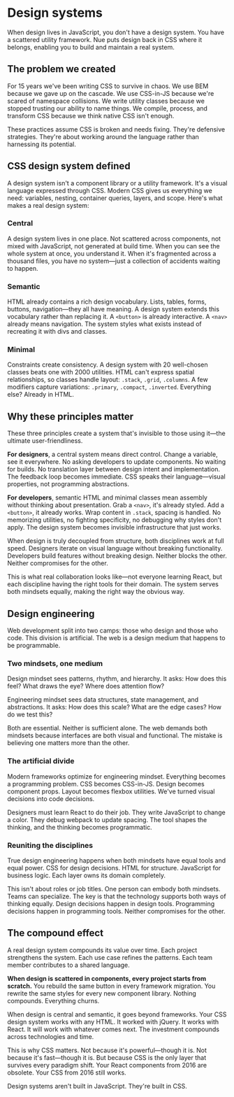 # Design systems
When design lives in JavaScript, you don't have a design system. You have a scattered utility framework. Nue puts design back in CSS where it belongs, enabling you to build and maintain a real system.

## The problem we created
For 15 years we've been writing CSS to survive in chaos. We use BEM because we gave up on the cascade. We use CSS-in-JS because we're scared of namespace collisions. We write utility classes because we stopped trusting our ability to name things. We compile, process, and transform CSS because we think native CSS isn't enough.

These practices assume CSS is broken and needs fixing. They're defensive strategies. They're about working around the language rather than harnessing its potential.


## CSS design system defined
A design system isn't a component library or a utility framework. It's a visual language expressed through CSS. Modern CSS gives us everything we need: variables, nesting, container queries, layers, and scope. Here's what makes a real design system:

### Central
A design system lives in one place. Not scattered across components, not mixed with JavaScript, not generated at build time. When you can see the whole system at once, you understand it. When it's fragmented across a thousand files, you have no system—just a collection of accidents waiting to happen.

### Semantic
HTML already contains a rich design vocabulary. Lists, tables, forms, buttons, navigation—they all have meaning. A design system extends this vocabulary rather than replacing it. A `<button>` is already interactive. A `<nav>` already means navigation. The system styles what exists instead of recreating it with divs and classes.

### Minimal
Constraints create consistency. A design system with 20 well-chosen classes beats one with 2000 utilities. HTML can't express spatial relationships, so classes handle layout: `.stack`, `.grid`, `.columns`. A few modifiers capture variations: `.primary`, `.compact`, `.inverted`. Everything else? Already in HTML.


## Why these principles matter

These three principles create a system that's invisible to those using it—the ultimate user-friendliness.

**For designers**, a central system means direct control. Change a variable, see it everywhere. No asking developers to update components. No waiting for builds. No translation layer between design intent and implementation. The feedback loop becomes immediate. CSS speaks their language—visual properties, not programming abstractions.

**For developers**, semantic HTML and minimal classes mean assembly without thinking about presentation. Grab a `<nav>`, it's already styled. Add a `<button>`, it already works. Wrap content in `.stack`, spacing is handled. No memorizing utilities, no fighting specificity, no debugging why styles don't apply. The design system becomes invisible infrastructure that just works.

When design is truly decoupled from structure, both disciplines work at full speed. Designers iterate on visual language without breaking functionality. Developers build features without breaking design. Neither blocks the other. Neither compromises for the other.

This is what real collaboration looks like—not everyone learning React, but each discipline having the right tools for their domain. The system serves both mindsets equally, making the right way the obvious way.


## Design engineering
Web development split into two camps: those who design and those who code. This division is artificial. The web is a design medium that happens to be programmable.


### Two mindsets, one medium
Design mindset sees patterns, rhythm, and hierarchy. It asks: How does this feel? What draws the eye? Where does attention flow?

Engineering mindset sees data structures, state management, and abstractions. It asks: How does this scale? What are the edge cases? How do we test this?

Both are essential. Neither is sufficient alone. The web demands both mindsets because interfaces are both visual and functional. The mistake is believing one matters more than the other.


### The artificial divide
Modern frameworks optimize for engineering mindset. Everything becomes a programming problem. CSS becomes CSS-in-JS. Design becomes component props. Layout becomes flexbox utilities. We've turned visual decisions into code decisions.

Designers must learn React to do their job. They write JavaScript to change a color. They debug webpack to update spacing. The tool shapes the thinking, and the thinking becomes programmatic.


### Reuniting the disciplines
True design engineering happens when both mindsets have equal tools and equal power. CSS for design decisions. HTML for structure. JavaScript for business logic. Each layer owns its domain completely.

This isn't about roles or job titles. One person can embody both mindsets. Teams can specialize. The key is that the technology supports both ways of thinking equally. Design decisions happen in design tools. Programming decisions happen in programming tools. Neither compromises for the other.


## The compound effect
A real design system compounds its value over time. Each project strengthens the system. Each use case refines the patterns. Each team member contributes to a shared language.

**When design is scattered in components, every project starts from scratch.** You rebuild the same button in every framework migration. You rewrite the same styles for every new component library. Nothing compounds. Everything churns.

When design is central and semantic, it goes beyond frameworks. Your CSS design system works with any HTML. It worked with jQuery. It works with React. It will work with whatever comes next. The investment compounds across technologies and time.

This is why CSS matters. Not because it's powerful—though it is. Not because it's fast—though it is. But because CSS is the only layer that survives every paradigm shift. Your React components from 2016 are obsolete. Your CSS from 2016 still works.

Design systems aren't built in JavaScript. They're built in CSS.